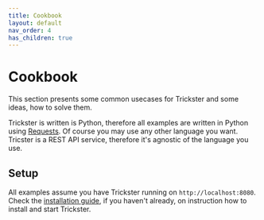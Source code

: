 ```yaml
---
title: Cookbook
layout: default
nav_order: 4
has_children: true
---
```


# Cookbook
This section presents some common usecases for Trickster and some ideas, how to solve them.

Trickster is written is Python, therefore all examples are written in Python using [Requests](https://requests.readthedocs.io/en/master/). Of course you may use any other language you want. Tricster is a REST API service, therefore it's agnostic of the language you use.

## Setup
All examples assume you have Trickster running on `http://localhost:8080`. Check the [installation guide](/trickster/installation.html), if you haven't already, on instruction how to install and start Trickster.